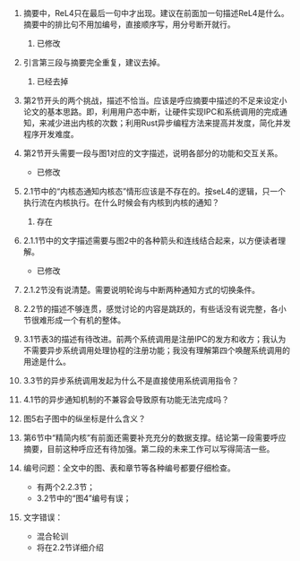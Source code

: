 1. 摘要中，ReL4只在最后一句中才出现。建议在前面加一句描述ReL4是什么。摘要中的排比句不用加编号，直接顺序写，用分号断开就行。
	1. 已修改

3. 引言第三段与摘要完全重复，建议去掉。
	1. 已经去掉

5. 第2节开头的两个挑战，描述不恰当。应该是呼应摘要中描述的不足来设定小论文的基本思路。即，利用用户态中断，让硬件实现IPC和系统调用的完成通知，来减少进出内核的次数；利用Rust异步编程方法来提高并发度，简化并发程序开发难度。

6. 第2节开头需要一段与图1对应的文字描述，说明各部分的功能和交互关系。
	- 已修改
1. 2.1节中的“内核态通知内核态”情形应该是不存在的。按seL4的逻辑，只一个执行流在内核执行。在什么时候会有内核到内核的通知？
	1. 存在

3. 2.1.1节中的文字描述需要与图2中的各种箭头和连线结合起来，以方便读者理解。
	- 已修改
1. 2.1.2节没有说清楚。需要说明轮询与中断两种通知方式的切换条件。

2. 2.2节的描述不够连贯，感觉讨论的内容是跳跃的，有些话没有说完整，各小节很难形成一个有机的整体。

3. 3.1节表3的描述有待改进。前两个系统调用是注册IPC的发方和收方；我认为不需要异步系统调用处理协程的注册功能；我没有理解第四个唤醒系统调用的用途是什么。

4. 3.3节的异步系统调用发起为什么不是直接使用系统调用指令？

5. 4.1节的异步通知机制的不兼容会导致原有功能无法完成吗？

6. 图5右子图中的纵坐标是什么含义？

7. 第6节中“精简内核”有前面还需要补充充分的数据支撑。结论第一段需要呼应摘要，目前这种呼应还有待加强。第二段的未来工作可以写得简洁一些。

8. 编号问题：全文中的图、表和章节等各种编号都要仔细检查。
    - 有两个2.2.3节；
    - 3.2节中的“图4”编号有误；

9. 文字错误：
    - 混合轮训
    - 将在2.2节详细介绍